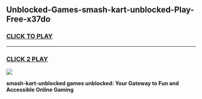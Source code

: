 
## Unblocked-Games-smash-kart-unblocked-Play-Free-x37do
<h3>
<a href="https://premium76.site?title=smash-kart-unblocked&ref=19M">CLICK TO PLAY</a></h3>
<hr>

<h3>
<a href="https://premium76.site?title=smash-kart-unblocked&ref=19M">CLICK 2 PLAY</a>
  
</h3>

<a href="https://premium76.site?title=smash-kart-unblocked&ref=19M"><img src="https://clearcache.store/games.png"></a>


**smash-kart-unblocked games unblocked: Your Gateway to Fun and Accessible Online Gaming**
